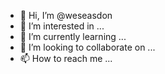 - 👋 Hi, I’m @weseasdon
- 👀 I’m interested in ...
- 🌱 I’m currently learning ...
- 💞️ I’m looking to collaborate on ...
- 📫 How to reach me ...

<!---
weseasdon/weseasdon is a ✨ special ✨ repository because its `README.md` (this file) appears on your GitHub profile.
You can click the Preview link to take a look at your changes.
--->

